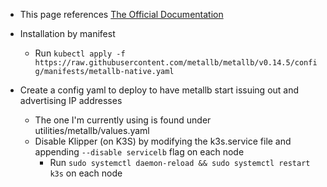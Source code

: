 - This page references [The Official Documentation](https://metallb.universe.tf/installation/)

- Installation by manifest
  - Run ```kubectl apply -f https://raw.githubusercontent.com/metallb/metallb/v0.14.5/config/manifests/metallb-native.yaml```
- Create a config yaml to deploy to have metallb start issuing out and advertising IP addresses
  - The one I'm currently using is found under utilities/metallb/values.yaml
  - Disable Klipper (on K3S) by modifying the k3s.service file and appending ```--disable servicelb``` flag on each node
    - Run ```sudo systemctl daemon-reload && sudo systemctl restart k3s``` on each node